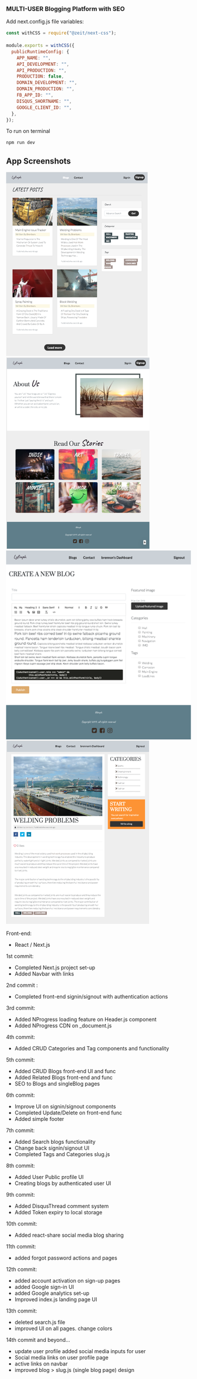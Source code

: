 ### MULTI-USER Blogging Platform with SEO

Add next.config.js file variables:

```js
const withCSS = require("@zeit/next-css");

module.exports = withCSS({
  publicRuntimeConfig: {
    APP_NAME: "",
    API_DEVELOPMENT: "",
    API_PRODUCTION: "",
    PRODUCTION: false,
    DOMAIN_DEVELOPMENT: "",
    DOMAIN_PRODUCTION: "",
    FB_APP_ID: "",
    DISQUS_SHORTNAME: "",
    GOOGLE_CLIENT_ID: "",
  },
});
```

To run on terminal

```js
npm run dev
```

## App Screenshots

<img src="app.png" alt="NextJS Blogging" />
<img src="app2.png" alt="NextJS Blogging">
<img src="app3.png" alt="NextJS Blogging">
<img src="app5.png" alt="NextJS Blogging">

Front-end:

- React / Next.js

1st commit:

- Completed Next.js project set-up
- Added Navbar with links

2nd commit :

- Completed front-end signin/signout with authentication actions

3rd commit:

- Added NProgress loading feature on Header.js component
- Added NProgress CDN on \_document.js

4th commit:

- Added CRUD Categories and Tag components and functionality

5th commit:

- Added CRUD Blogs front-end UI and func
- Added Related Blogs front-end and func
- SEO to Blogs and singleBlog pages

6th commit:

- Improve UI on signin/signout components
- Completed Update/Delete on front-end func
- Added simple footer

7th commit:

- Added Search blogs functionality
- Change back signin/signout UI
- Completed Tags and Categories slug.js

8th commit:

- Added User Public profile UI
- Creating blogs by authenticated user UI

9th commit:

- Added DisqusThread comment system
- Added Token expiry to local storage

10th commit:

- Added react-share social media blog sharing

11th commit:

- added forgot password actions and pages

12th commit:

- added account activation on sign-up pages
- added Google sign-in UI
- added Google analytics set-up
- Improved index.js landing page UI

13th commit:

- deleted search.js file
- improved UI on all pages. change colors

14th commit and beyond...

- update user profile added social media inputs for user
- Social media links on user profile page
- active links on navbar
- improved blog > slug.js (single blog page) design
